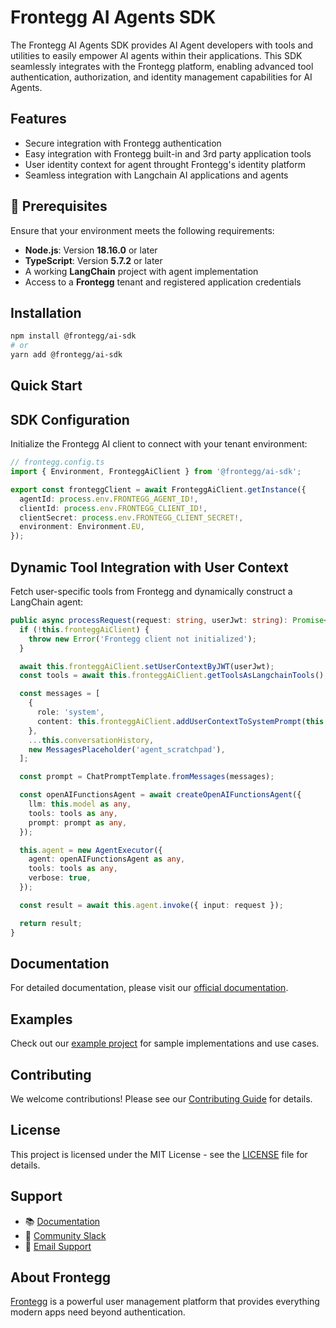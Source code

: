 # Frontegg AI Agents SDK

The Frontegg AI Agents SDK provides AI Agent developers with tools and utilities to easily empower AI agents within their applications. This SDK seamlessly integrates with the Frontegg platform, enabling advanced tool authentication, authorization, and identity management capabilities for AI Agents.

## Features

- Secure integration with Frontegg authentication
- Easy integration with Frontegg built-in and 3rd party application tools
- User identity context for agent throught Frontegg's identity platform
- Seamless integration with Langchain AI applications and agents

## 🚀 Prerequisites

Ensure that your environment meets the following requirements:

- **Node.js**: Version **18.16.0** or later
- **TypeScript**: Version **5.7.2** or later
- A working **LangChain** project with agent implementation
- Access to a **Frontegg** tenant and registered application credentials

## Installation

```bash
npm install @frontegg/ai-sdk
# or
yarn add @frontegg/ai-sdk
```

## Quick Start

## SDK Configuration

Initialize the Frontegg AI client to connect with your tenant environment:

```ts
// frontegg.config.ts
import { Environment, FronteggAiClient } from '@frontegg/ai-sdk';

export const fronteggClient = await FronteggAiClient.getInstance({
  agentId: process.env.FRONTEGG_AGENT_ID!,
  clientId: process.env.FRONTEGG_CLIENT_ID!,
  clientSecret: process.env.FRONTEGG_CLIENT_SECRET!,
  environment: Environment.EU,
});
```

## Dynamic Tool Integration with User Context

Fetch user-specific tools from Frontegg and dynamically construct a LangChain agent:

```ts
public async processRequest(request: string, userJwt: string): Promise<any> {
  if (!this.fronteggAiClient) {
    throw new Error('Frontegg client not initialized');
  }

  await this.fronteggAiClient.setUserContextByJWT(userJwt);
  const tools = await this.fronteggAiClient.getToolsAsLangchainTools();

  const messages = [
    {
      role: 'system',
      content: this.fronteggAiClient.addUserContextToSystemPrompt(this.systemMessage),
    },
    ...this.conversationHistory,
    new MessagesPlaceholder('agent_scratchpad'),
  ];

  const prompt = ChatPromptTemplate.fromMessages(messages);

  const openAIFunctionsAgent = await createOpenAIFunctionsAgent({
    llm: this.model as any,
    tools: tools as any,
    prompt: prompt as any,
  });

  this.agent = new AgentExecutor({
    agent: openAIFunctionsAgent as any,
    tools: tools as any,
    verbose: true,
  });

  const result = await this.agent.invoke({ input: request });

  return result;
}
```

## Documentation

For detailed documentation, please visit our [official documentation](https://docs.frontegg.com/ai-agents).

## Examples

Check out our [example project](https://github.com/frontegg/commitment-lifecycle-agent) for sample implementations and use cases.

## Contributing

We welcome contributions! Please see our [Contributing Guide](CONTRIBUTING.md) for details.

## License

This project is licensed under the MIT License - see the [LICENSE](LICENSE) file for details.

## Support

- 📚 [Documentation](https://docs.frontegg.com/ai-agents)
- 💬 [Community Slack](https://join.slack.com/t/frontegg-community/shared_invite/zt-e1oxi1vn-SZErBZcwHcbgj4vrwRIp5A)
- 📧 [Email Support](mailto:support@frontegg.com)

## About Frontegg

[Frontegg](https://frontegg.com) is a powerful user management platform that provides everything modern apps need beyond authentication.
